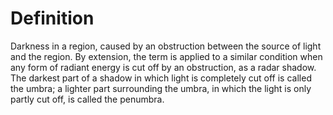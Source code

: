 # Definition

Darkness in a region, caused by an obstruction between the source of
light and the region. By extension, the term is applied to a similar
condition when any form of radiant energy is cut off by an obstruction,
as a radar shadow. The darkest part of a shadow in which light is
completely cut off is called the umbra; a lighter part surrounding the
umbra, in which the light is only partly cut off, is called the
penumbra.
